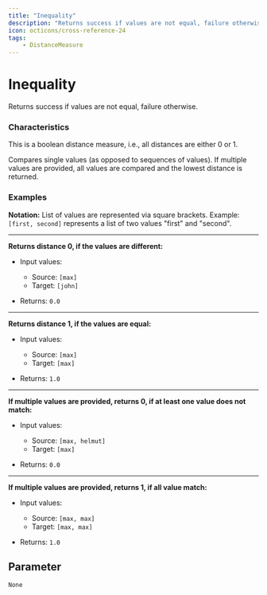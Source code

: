 ```yaml
---
title: "Inequality"
description: "Returns success if values are not equal, failure otherwise."
icon: octicons/cross-reference-24
tags: 
    - DistanceMeasure
---
```

# Inequality
<!-- This file was generated - DO NOT CHANGE IT MANUALLY -->



Returns success if values are not equal, failure otherwise.

### Characteristics
This is a boolean distance measure, i.e., all distances are either 0 or 1.

Compares single values (as opposed to sequences of values). If multiple values are provided, all values are compared and the lowest distance is returned.
### Examples

**Notation:** List of values are represented via square brackets. Example: `[first, second]` represents a list of two values "first" and "second".

---
**Returns distance 0, if the values are different:**

* Input values:
    - Source: `[max]`
    - Target: `[john]`

* Returns: `0.0`


---
**Returns distance 1, if the values are equal:**

* Input values:
    - Source: `[max]`
    - Target: `[max]`

* Returns: `1.0`


---
**If multiple values are provided, returns 0, if at least one value does not match:**

* Input values:
    - Source: `[max, helmut]`
    - Target: `[max]`

* Returns: `0.0`


---
**If multiple values are provided, returns 1, if all value match:**

* Input values:
    - Source: `[max, max]`
    - Target: `[max, max]`

* Returns: `1.0`




## Parameter

`None`